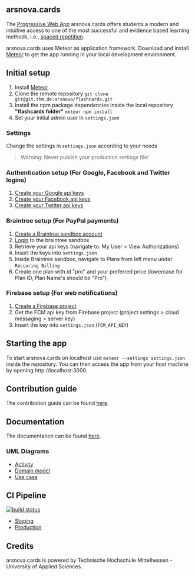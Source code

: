 arsnova.cards
---
The [Progressive Web App](https://en.wikipedia.org/wiki/Progressive_web_app) arsnova.cards offers students a modern and intuitive access to one of the most successful and evidence based learning methods, i.e., [spaced repetition](https://en.wikipedia.org/wiki/Spaced_repetition).

arsnova.cards uses Meteor as application framework. Download and install [Meteor](https://www.meteor.com/) to get the app running in your local development environment.


## Initial setup
1. Install [Meteor](https://www.meteor.com/)
2. Clone the remote repository `git clone git@git.thm.de:arsnova/flashcards.git`
3. Install the npm package dependencies inside the local repository **"flashcards folder"** `meteor npm install`
4. Set your initial admin user in `settings.json`


### Settings
Change the settings in `settings.json` according to your needs

> Warning: Never publish your production settings file!


### Authentication setup (For Google, Facebook and Twitter logins)
1. [Create your Google api keys](https://console.developers.google.com/)
2. [Create your Facebook api keys](https://developers.facebook.com/)
3. [Create your Twitter api keys](https://apps.twitter.com/)


### Braintree setup (For PayPal payments)
1. [Create a Braintree sandbox account](https://www.braintreepayments.com/get-started)
2. [Login](https://sandbox.braintreegateway.com/login) to the braintree sandbox
3. Retrieve your api keys (navigate to: My User > View Authorizations)
4. Insert the keys into `settings.json`
5. Inside Braintree sandbox, navigate to Plans from left menu under `Reccuring Billing`
6. Create one plan with id "pro" and your preferred price (lowercase for Plan ID, Plan Name's should be "Pro")


### Firebase setup (For web notifications)
1. [Create a Firebase project](https://console.firebase.google.com/)
2. Get the FCM api key from Firebase project (project settings > cloud messaging > server key)
3. Insert the key into `settings.json` (`FCM_API_KEY`)


## Starting the app
To start arsnova.cards on localhost use `meteor --settings settings.json` inside the repository. You can then access the app from your host machine by opening http://localhost:3000.

## Contribution guide
The contribution guide can be found [here](https://git.thm.de/arsnova/flashcards/blob/staging/CONTRIBUTING.md).

## Documentation 
The documentation can be found [here](https://cards-staging.mni.thm.de/jsdoc/).

### UML Diagrams
- [Activity](https://git.thm.de/arsnova/flashcards/wikis/uml---activity-diagram)
- [Domain model](https://git.thm.de/arsnova/flashcards/wikis/uml---domain-model-diagram)
- [Use case](https://git.thm.de/arsnova/flashcards/wikis/uml---use-case-diagram)

## CI Pipeline
[![build status](https://git.thm.de/arsnova/flashcards/badges/staging/build.svg)](https://git.thm.de/arsnova/flashcards/commits/staging)


- [Staging](http://cards-staging.mni.thm.de)
- [Production](https://arsnova.cards)

## Credits
arsnova.cards is powered by Technische Hochschule Mittelhessen - University of Applied Sciences.
